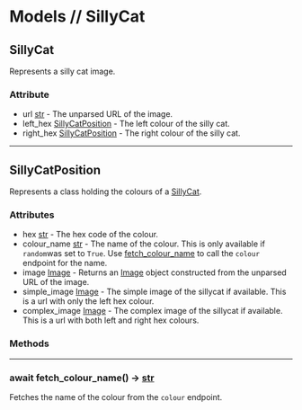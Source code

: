 # Models // SillyCat

## SillyCat
Represents a silly cat image.

### Attribute
- url [str] - The unparsed URL of the image.
- left_hex [SillyCatPosition](sillycat.md#sillycatposition) - The left colour of the silly cat.
- right_hex [SillyCatPosition](sillycat.md#sillycatposition) - The right colour of the silly cat.

---

## SillyCatPosition
Represents a class holding the colours of a [SillyCat](sillycat.md#sillycat).

### Attributes
- hex [str] - The hex code of the colour.
- colour_name [str] - The name of the colour. This is only available if ``random``was set to ``True``. Use [fetch_colour_name](sillycat.md#await-fetch_colour_name---str) to call the ``colour`` endpoint for the name.
- image [Image](image.md#image) - Returns an [Image](image.md#image) object constructed from the unparsed URL of the image.
- simple_image [Image](image.md#image) - The simple image of the sillycat if available. This is a url with only the left hex colour.
- complex_image [Image](image.md#image) - The complex image of the sillycat if available. This is a url with both left and right hex colours.

### Methods
---

### await fetch_colour_name() -> [str]
Fetches the name of the colour from the ``colour`` endpoint.


[str]: https://docs.python.org/3/library/stdtypes.html#str
[int]: https://docs.python.org/3/library/functions.html#int
[dict]: https://docs.python.org/3/library/functions.html#func-dict
[list]: https://docs.python.org/3/library/functions.html#func-list
[bool]: https://docs.python.org/3/library/functions.html#bool
[tuple]: https://docs.python.org/3/library/stdtypes.html#tuple
[Optional]: https://docs.python.org/3/library/typing.html#typing.Optional
[Union]: https://docs.python.org/3/library/typing.html#typing.Union